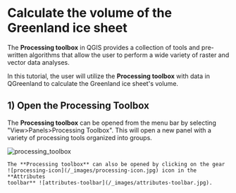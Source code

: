 # Calculate the volume of the Greenland ice sheet

The **Processing toolbox** in QGIS provides a collection of tools and
pre-written algorithms that allow the user to perform a wide variety of raster
and vector data analyses.

In this tutorial, the user will utilize the **Processing toolbox** with data in
QGreenland to calculate the Greenland ice sheet's volume.

## 1) Open the Processing Toolbox

The **Processing toolbox** can be opened from the menu bar by selecting
"View>Panels>Processing Toolbox". This will open a new panel with a variety of
processing tools organized into groups.

![processing_toolbox](/_images/processing_toolbox.jpg)

```{note}
The **Processing toolbox** can also be opened by clicking on the gear
![processing-icon](/_images/processing-icon.jpg) icon in the **Attributes
toolbar** ![attributes-toolbar](/_images/attributes-toolbar.jpg).
```
